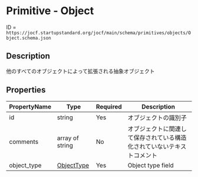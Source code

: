 # Primitive - Object

ID = `https://jocf.startupstandard.org/jocf/main/schema/primitives/objects/Object.schema.json`

## Description
他のすべてのオブジェクトによって拡張される抽象オブジェクト

## Properties

| PropertyName | Type | Required | Description |
|-------------|------|----------|-------------|
| id | string | Yes | オブジェクトの識別子 |
| comments | array of string | No | オブジェクトに関連して保存されている構造化されていないテキストコメント |
| object_type | [ObjectType](../../enums/ObjectType.md) | Yes | Object type field |